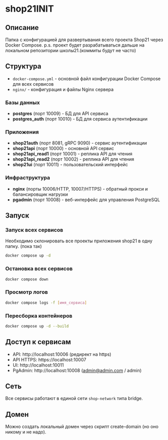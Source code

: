 # shop21INIT

## Описание
Папка с конфигурацией для развертывания всего проекта Shop21 через Docker Compose.
p.s. проект будет разрабатываться дальше на локальном репозитории школы21.(коммиты будут не часто)

## Структура
- `docker-compose.yml` - основной файл конфигурации Docker Compose для всех сервисов
- `nginx/` - конфигурация и файлы Nginx сервера

### Базы данных
- **postgres** (порт 10009) - БД для API сервиса
- **postgres_auth** (порт 10010) - БД для сервиса аутентификации

### Приложения
- **shop21auth** (порт 8081, gRPC 9090) - сервис аутентификации
- **shop21api** (порт 10000) - основной API сервис
- **shop21api_read1** (порт 10001) - реплика API для чтения
- **shop21api_read2** (порт 10002) - реплика API для чтения
- **shop21ui** (порт 10011) - пользовательский интерфейс

### Инфраструктура
- **nginx** (порты 10006/HTTP, 10007/HTTPS) - обратный прокси и балансировщик нагрузки
- **pgadmin** (порт 10008) - веб-интерфейс для управления PostgreSQL

## Запуск

### Запуск всех сервисов
Необходимо склонировать все проекты приложения shop21 в одну папку. (пока так)
```bash
docker compose up -d
```

### Остановка всех сервисов
```bash
docker compose down
```

### Просмотр логов
```bash
docker compose logs -f [имя_сервиса]
```

### Пересборка контейнеров
```bash
docker compose up -d --build
```

## Доступ к сервисам
- API: http://localhost:10006 (редирект на https)
- API HTTPS: https://localhost:10007
- UI: http://localhost:10011
- PgAdmin: http://localhost:10008 (admin@admin.com / admin)

## Сеть
Все сервисы работают в единой сети `shop-network` типа bridge.

## Домен
Можно создать локальный домен через скрипт create-domain (но оно никому и не надо).
